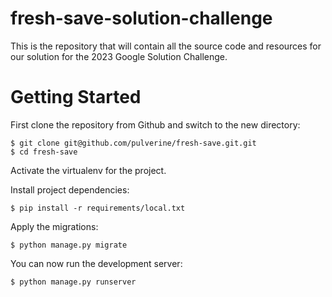# fresh-save-solution-challenge
This is the repository that will contain all the source code and resources for our solution for the 2023 Google Solution Challenge.

# Getting Started

First clone the repository from Github and switch to the new directory:

    $ git clone git@github.com/pulverine/fresh-save.git.git
    $ cd fresh-save

Activate the virtualenv for the project.

Install project dependencies:

    $ pip install -r requirements/local.txt
    
Apply the migrations:

    $ python manage.py migrate
    
You can now run the development server:

    $ python manage.py runserver

